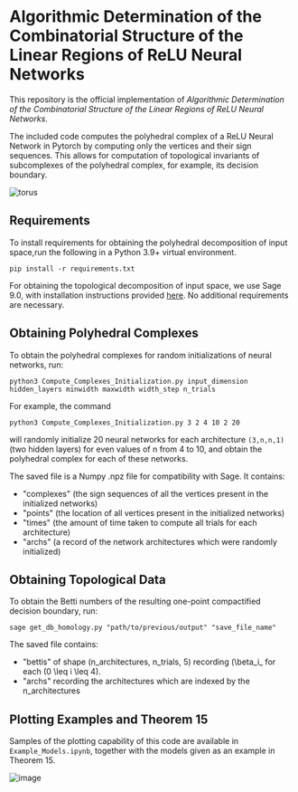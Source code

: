 # Algorithmic Determination of the Combinatorial Structure of the Linear Regions of ReLU Neural Networks

This repository is the official implementation of _Algorithmic Determination of the Combinatorial Structure of the Linear Regions of ReLU Neural Networks_.

The included code computes the polyhedral complex of a ReLU Neural Network in Pytorch by computing only the vertices and their sign sequences. This allows for computation of topological invariants of subcomplexes of the polyhedral complex, for example, its decision boundary. 

![torus](https://user-images.githubusercontent.com/38443979/169712774-31db512e-1e8b-4e00-b8fc-02d6bf4d3d0f.png)

## Requirements

To install requirements for obtaining the polyhedral decomposition of input space,run the following in a Python 3.9+ virtual environment.

```setup
pip install -r requirements.txt
```

For obtaining the topological decomposition of input space, we use Sage 9.0, with installation instructions provided [here](https://doc.sagemath.org/html/en/installation/index.html). No additional requirements are necessary.

## Obtaining Polyhedral Complexes

To obtain the polyhedral complexes for random initializations of neural networks, run:

```polyhedral complex
python3 Compute_Complexes_Initialization.py input_dimension hidden_layers minwidth maxwidth width_step n_trials 
```
For example, the command

```python3 Compute_Complexes_Initialization.py 3 2 4 10 2 20 ```  

will randomly initialize 20 neural networks for each architecture ```(3,n,n,1)``` (two hidden layers)
for even values of n from 4 to 10, and obtain the polyhedral complex for each of these networks.

The saved file is a Numpy .npz file for compatibility with Sage. It contains: 

* "complexes" (the sign sequences of all the vertices present in the initialized networks) 
* "points" (the location of all vertices present in the initialized networks) 
* "times" (the amount of time taken to compute all trials for each architecture) 
* "archs" (a record of the network architectures which were randomly initialized)


## Obtaining Topological Data

To obtain the Betti numbers of the resulting one-point compactified decision boundary, run: 

```Betti numbers 
sage get_db_homology.py "path/to/previous/output" "save_file_name" 
``` 

The saved file contains: 

* "bettis" of shape (n_architectures, n_trials, 5) recording \(\beta_i\_ for each \(0 \leq i \leq 4\). 
* "archs" recording the architectures which are indexed by the n_architectures 

## Plotting Examples and Theorem 15

Samples of the plotting capability of this code are available in ```Example_Models.ipynb```, together
with the models given as an example in Theorem 15.

![image](https://user-images.githubusercontent.com/38443979/169736504-3299f4cc-07f0-4e81-846e-ac44817d984f.png)

